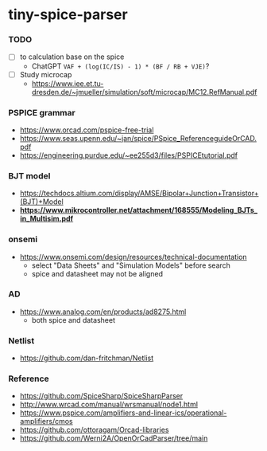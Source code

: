 tiny-spice-parser
=================

### TODO
- [ ] to calculation base on the spice
  - ChatGPT `VAF + (log(IC/IS) - 1) * (BF / RB + VJE)`?
- [ ] Study microcap
  - https://www.iee.et.tu-dresden.de/~jmueller/simulation/soft/microcap/MC12.RefManual.pdf
  
### PSPICE grammar
- https://www.orcad.com/pspice-free-trial
- https://www.seas.upenn.edu/~jan/spice/PSpice_ReferenceguideOrCAD.pdf
- https://engineering.purdue.edu/~ee255d3/files/PSPICEtutorial.pdf

### BJT model
- https://techdocs.altium.com/display/AMSE/Bipolar+Junction+Transistor+(BJT)+Model
- **https://www.mikrocontroller.net/attachment/168555/Modeling_BJTs_in_Multisim.pdf**

### onsemi
- https://www.onsemi.com/design/resources/technical-documentation
  - select "Data Sheets" and "Simulation Models" before search
  - spice and datasheet may not be aligned
### AD
- https://www.analog.com/en/products/ad8275.html
  - both spice and datasheet

### Netlist
- https://github.com/dan-fritchman/Netlist

### Reference
- https://github.com/SpiceSharp/SpiceSharpParser
- http://www.wrcad.com/manual/wrsmanual/node1.html
- https://www.pspice.com/amplifiers-and-linear-ics/operational-amplifiers/cmos
- https://github.com/ottoragam/Orcad-libraries
- https://github.com/Werni2A/OpenOrCadParser/tree/main
